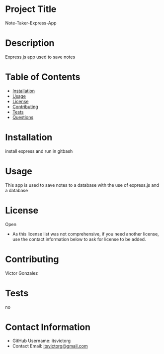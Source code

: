 
# Project Title
Note-Taker-Express-App
# Description
Express.js app used to save notes
# Table of Contents 
* [Installation](#-Installation)
* [Usage](#-Usage)
* [License](#-Installation)
* [Contributing](#-Contributing)
* [Tests](#-Tests)
* [Questions](#-Contact-Information)
  
# Installation
install express and run in gitbash
# Usage
This app is used to save notes to a database with the use of express.js and a database
# License 
Open
* As this license list was not comprehensive, if you need another license, use the contact information below to ask for license to be added. 
# Contributing 
Victor Gonzalez
# Tests
no
# Contact Information 
* GitHub Username: itsvictorg
* Contact Email: itsvictorg@gmail.com
